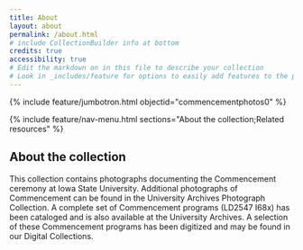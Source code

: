 ```yaml
---
title: About
layout: about
permalink: /about.html
# include CollectionBuilder info at bottom
credits: true
accessibility: true
# Edit the markdown on in this file to describe your collection
# Look in _includes/feature for options to easily add features to the page
---
```


{% include feature/jumbotron.html objectid="commencementphotos0" %} 

{% include feature/nav-menu.html sections="About the collection;Related resources" %}

## About the collection

This collection contains photographs documenting the Commencement ceremony at Iowa State University. Additional photographs of Commencement can be found in the University Archives Photograph Collection. A complete set of Commencement programs (LD2547 I68x) has been cataloged and is also available at the University Archives. A selection of these Commencement programs has been digitized and may be found in our Digital Collections.